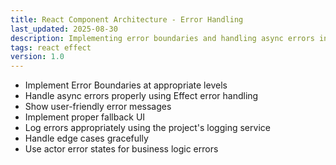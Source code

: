 ```yaml
---
title: React Component Architecture - Error Handling
last_updated: 2025-08-30
description: Implementing error boundaries and handling async errors in React components.
tags: react effect
version: 1.0
---
```


- Implement Error Boundaries at appropriate levels
- Handle async errors properly using Effect error handling
- Show user-friendly error messages
- Implement proper fallback UI
- Log errors appropriately using the project's logging service
- Handle edge cases gracefully
- Use actor error states for business logic errors
